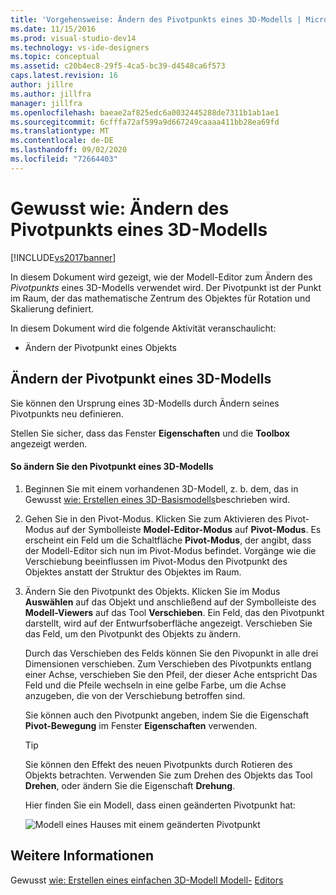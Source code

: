 ```yaml
---
title: 'Vorgehensweise: Ändern des Pivotpunkts eines 3D-Modells | Microsoft-Dokumentation'
ms.date: 11/15/2016
ms.prod: visual-studio-dev14
ms.technology: vs-ide-designers
ms.topic: conceptual
ms.assetid: c20b4ec8-29f5-4ca5-bc39-d4548ca6f573
caps.latest.revision: 16
author: jillre
ms.author: jillfra
manager: jillfra
ms.openlocfilehash: baeae2af825edc6a0032445288de7311b1ab1ae1
ms.sourcegitcommit: 6cfffa72af599a9d667249caaaa411bb28ea69fd
ms.translationtype: MT
ms.contentlocale: de-DE
ms.lasthandoff: 09/02/2020
ms.locfileid: "72664403"
---
```

# <a name="how-to-modify-the-pivot-point-of-a-3-d-model"></a>Gewusst wie: Ändern des Pivotpunkts eines 3D-Modells
[!INCLUDE[vs2017banner](../includes/vs2017banner.md)]

In diesem Dokument wird gezeigt, wie der Modell-Editor zum Ändern des *Pivotpunkts* eines 3D-Modells verwendet wird. Der Pivotpunkt ist der Punkt im Raum, der das mathematische Zentrum des Objektes für Rotation und Skalierung definiert.

 In diesem Dokument wird die folgende Aktivität veranschaulicht:

- Ändern der Pivotpunkt eines Objekts

## <a name="modifying-the-pivot-point-of-a-3-d-model"></a>Ändern der Pivotpunkt eines 3D-Modells
 Sie können den Ursprung eines 3D-Modells durch Ändern seines Pivotpunkts neu definieren.

 Stellen Sie sicher, dass das Fenster **Eigenschaften** und die **Toolbox** angezeigt werden.

#### <a name="to-modify-the-pivot-point-of-a-3-d-model"></a>So ändern Sie den Pivotpunkt eines 3D-Modells

1. Beginnen Sie mit einem vorhandenen 3D-Modell, z. b. dem, das in Gewusst [wie: Erstellen eines 3D-Basismodells](../designers/how-to-create-a-basic-3-d-model.md)beschrieben wird.

2. Gehen Sie in den Pivot-Modus. Klicken Sie zum Aktivieren des Pivot-Modus auf der Symbolleiste **Model-Editor-Modus** auf **Pivot-Modus**. Es erscheint ein Feld um die Schaltfläche **Pivot-Modus**, der angibt, dass der Modell-Editor sich nun im Pivot-Modus befindet. Vorgänge wie die Verschiebung beeinflussen im Pivot-Modus den Pivotpunkt des Objektes anstatt der Struktur des Objektes im Raum.

3. Ändern Sie den Pivotpunkt des Objekts. Klicken Sie im Modus **Auswählen** auf das Objekt und anschließend auf der Symbolleiste des **Modell-Viewers** auf das Tool **Verschieben**. Ein Feld, das den Pivotpunkt darstellt, wird auf der Entwurfsoberfläche angezeigt. Verschieben Sie das Feld, um den Pivotpunkt des Objekts zu ändern.

    Durch das Verschieben des Felds können Sie den Pivopunkt in alle drei Dimensionen verschieben. Zum Verschieben des Pivotpunkts entlang einer Achse, verschieben Sie den Pfeil, der dieser Ache entspricht Das Feld und die Pfeile wechseln in eine gelbe Farbe, um die Achse anzugeben, die von der Verschiebung betroffen sind.

    Sie können auch den Pivotpunkt angeben, indem Sie die Eigenschaft **Pivot-Bewegung** im Fenster **Eigenschaften** verwenden.

   > [!TIP]
   > Sie können den Effekt des neuen Pivotpunkts durch Rotieren des Objekts betrachten. Verwenden Sie zum Drehen des Objekts das Tool **Drehen**, oder ändern Sie die Eigenschaft **Drehung**.

   Hier finden Sie ein Modell, dass einen geänderten Pivotpunkt hat:

   ![Modell eines Hauses mit einem geänderten Pivotpunkt](../designers/media/digit-modified-model.png "Digit-modified-Model")

## <a name="see-also"></a>Weitere Informationen
 Gewusst [wie: Erstellen eines einfachen 3D-Modell Modell-](../designers/how-to-create-a-basic-3-d-model.md) [Editors](../designers/model-editor.md)
